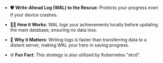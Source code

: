 

- 🛡️ **Write-Ahead Log (WAL) to the Rescue**: Protects your progress even if your device crashes.
    
- 📝💾 **How it Works**: WAL logs your achievements locally before updating the main database, ensuring no data loss.
    
- 🚀 **Why it Matters**: Writing logs is faster than transferring data to a distant server, making WAL your hero in saving progress.
    
- 🌐 **Fun Fact**: This strategy is also utilized by Kubernetes "etcd".